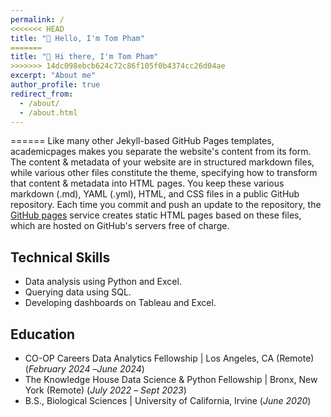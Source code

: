 ```yaml
---
permalink: /
<<<<<<< HEAD
title: "👋 Hello, I'm Tom Pham"
=======
title: "👋 Hi there, I'm Tom Pham"
>>>>>>> 14dc098ebcb624c72c86f105f0b4374cc26d04ae
excerpt: "About me"
author_profile: true
redirect_from: 
  - /about/
  - /about.html
---
```

======
Like many other Jekyll-based GitHub Pages templates, academicpages makes you separate the website's content from its form. The content & metadata of your website are in structured markdown files, while various other files constitute the theme, specifying how to transform that content & metadata into HTML pages. You keep these various markdown (.md), YAML (.yml), HTML, and CSS files in a public GitHub repository. Each time you commit and push an update to the repository, the [GitHub pages](https://pages.github.com/) service creates static HTML pages based on these files, which are hosted on GitHub's servers free of charge.

## Technical Skills 
* Data analysis using Python and Excel.
* Querying data using SQL.
* Developing dashboards on Tableau and Excel.

## Education
* CO-OP Careers Data Analytics Fellowship | Los Angeles, CA (Remote) (_February 2024_ –_June 2024_) 
* The Knowledge House Data Science & Python Fellowship | Bronx, New York (Remote) (_July 2022_ – _Sept 2023_)
* B.S., Biological Sciences | University of California, Irvine (_June 2020_)
